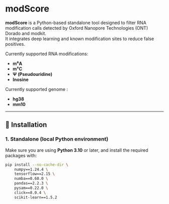# modScore

**modScore** is a Python-based standalone tool designed to filter RNA modification calls detected by Oxford Nanopore Technologies (ONT) Dorado and modkit.  
It integrates deep learning and known modification sites to reduce false positives.

Currently supported RNA modifications:

- **m⁶A**
- **m⁵C**
- **Ψ (Pseudouridine)**
- **Inosine**

Currently supported genome :
- **hg38**
- **mm10**
---

## 🔧 Installation

### 1. Standalone (local Python environment)

Make sure you are using **Python 3.10** or later, and install the required packages with:

```bash
pip install --no-cache-dir \
    numpy==1.24.4 \
    tensorflow==2.15 \
    numba==0.60.0 \
    pandas==2.2.3 \
    pysam==0.22.0 \
    click==8.0.4 \
    scikit-learn==1.5.2

